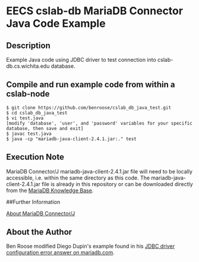 # EECS cslab-db MariaDB Connector Java Code Example

## Description

Example Java code using JDBC driver to test connection into cslab-db.cs.wichita.edu database.

## Compile and run example code from within a cslab-node

    $ git clone https://github.com/benroose/cslab_db_java_test.git
    $ cd cslab_db_java_test
    $ vi test.java
    [modify 'database', 'user', and 'password' variables for your specific database, then save and exit]
    $ javac test.java
    $ java -cp "mariadb-java-client-2.4.1.jar:." test

## Execution Note

MariaDB Connector/J mariadb-java-client-2.4.1.jar file will need to be locally accessible, i.e. within the same directory as this code. The mariadb-java-client-2.4.1.jar file is already in this repository or can be downloaded directly from the [MariaDB Knowledge Base](https://downloads.mariadb.com/Connectors/java/connector-java-2.4.1/mariadb-java-client-2.4.1.jar).

##Further Information

[About MariaDB Connector/J](https://mariadb.com/kb/en/library/about-mariadb-connector-j)

## About the Author

Ben Roose modified Diego Dupin's example found in his [JDBC driver configuration error answer on mariadb.com](https://mariadb.com/kb/en/library/jdbc-driver-configuration-error/).